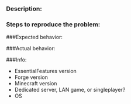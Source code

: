 ### Description:

### Steps to reproduce the problem:

###Expected behavior:

###Actual behavior:

###Info:

 - EssentialFeatures version
 - Forge version
 - Minecraft version
 - Dedicated server, LAN game, or singleplayer?
 - OS

